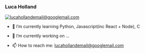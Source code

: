 ### Luca Holland
[![lucahollandemail@googlemail.com](https://img.shields.io/static/v1?label=lucahollandemail@googlemail.com&message=%20&color=red&logo=gmail&style=flat-square&logoColor=white)](mailto:lucahollandemail@googlemail.com)

- 🌱 I’m currently learning Python, Javascript(inc React + Node), C

- 🔭 I’m currently working on ...

- 📫 How to reach me: lucahollandemail@googlemail.com


<!--
**lucaholl/lucaholl** is a ✨ _special_ ✨ repository because its `README.md` (this file) appears on your GitHub profile.

Here are some ideas to get you started:

- 🔭 I’m currently working on ...
- 🌱 I’m currently learning ...
- 👯 I’m looking to collaborate on ...
- 🤔 I’m looking for help with ...
- 💬 Ask me about ...
- 📫 How to reach me: ...
- 😄 Pronouns: ...
- ⚡ Fun fact: ...
-->
